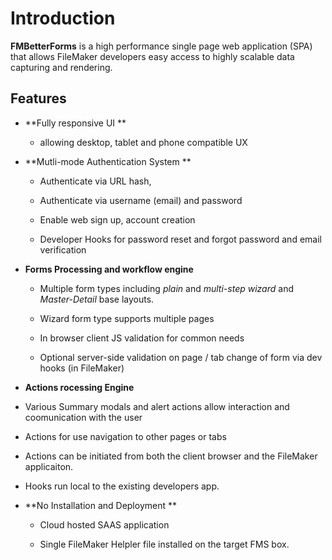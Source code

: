 # Introduction

**FMBetterForms** is a high performance single page web application \(SPA\) that allows FileMaker developers easy access to highly scalable data capturing and rendering.

## Features

* **Fully responsive UI **

  * allowing desktop, tablet and phone compatible UX

* **Mutli-mode Authentication System **

  * Authenticate via URL hash,

  * Authenticate via username \(email\) and password

  * Enable web sign up, account creation

  * Developer Hooks for password reset and forgot password and email verification

* **Forms Processing and workflow engine**

  * Multiple form types including  _plain_ and _multi-step wizard_ and _Master-Detail_ base layouts.

  * Wizard form type supports multiple pages

  * In browser client JS validation for common needs

  * Optional server-side validation on page / tab change of form via dev hooks \(in FileMaker\)

* **Actions rocessing Engine**

* Various Summary modals and alert actions allow interaction and coomunication with the user

* Actions for use navigation to other pages or tabs

* Actions can be initiated from both the client browser and the FileMaker applicaiton.

* Hooks run local to the existing developers app.

* **No Installation and Deployment **

  * Cloud hosted SAAS application

  * Single FileMaker Helpler file installed on the target FMS box.



